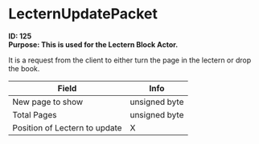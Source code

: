 # LecternUpdatePacket

**ID: 125**  
**Purpose: This is used for the Lectern Block Actor.**  

It is a request from the client to either turn the page in the lectern or drop the book.

<table><thead><tr><th>Field</th><th>Info</th></tr></thead><tbody>
<tr><td>New page to show</td><td>unsigned byte</td></tr>
<tr><td>Total Pages</td><td>unsigned byte</td></tr>
<tr><td>Position of Lectern to update</td><td>X</td></tr>
</tbody></table>